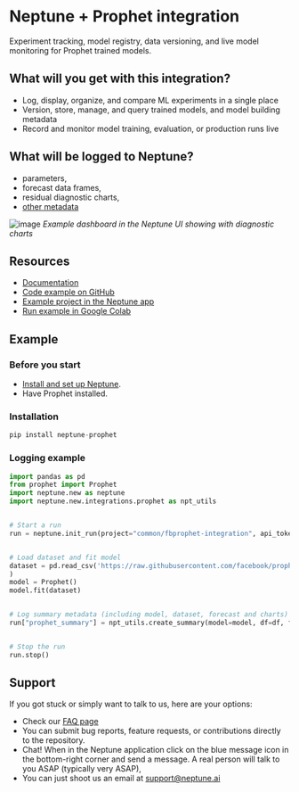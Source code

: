 # Neptune + Prophet integration

Experiment tracking, model registry, data versioning, and live model monitoring for Prophet trained models.

## What will you get with this integration?

* Log, display, organize, and compare ML experiments in a single place
* Version, store, manage, and query trained models, and model building metadata
* Record and monitor model training, evaluation, or production runs live

## What will be logged to Neptune?

* parameters, 
* forecast data frames, 
* residual diagnostic charts, 
* [other metadata](https://docs.neptune.ai/you-should-know/what-can-you-log-and-display)

![image](https://user-images.githubusercontent.com/97611089/188817349-973a49b2-e0d3-44dd-b51d-7dec670158f9.png)
*Example dashboard in the Neptune UI showing with diagnostic charts*

## Resources

* [Documentation](https://docs.neptune.ai/integrations-and-supported-tools/model-training/prophet)
* [Code example on GitHub](https://github.com/neptune-ai/examples/tree/main/integrations-and-supported-tools/prophet/scripts)
* [Example project in the Neptune app](https://app.neptune.ai/o/common/org/fbprophet-integration/experiments?split=tbl&dash=charts&viewId=standard-view)
* [Run example in Google Colab](https://colab.research.google.com/github/neptune-ai/examples/blob/main/integrations-and-supported-tools/prophet/notebooks/Neptune_prophet.ipynb)

## Example

### Before you start

- [Install and set up Neptune](https://docs.neptune.ai/getting-started/installation).
- Have Prophet installed.

### Installation

```python
pip install neptune-prophet
```

### Logging example

```python
import pandas as pd
from prophet import Prophet
import neptune.new as neptune
import neptune.new.integrations.prophet as npt_utils


# Start a run
run = neptune.init_run(project="common/fbprophet-integration", api_token=neptune.ANONYMOUS_API_TOKEN)


# Load dataset and fit model 
dataset = pd.read_csv('https://raw.githubusercontent.com/facebook/prophet/main/examples/example_wp_log_peyton_manning.csv'
)
model = Prophet()
model.fit(dataset)


# Log summary metadata (including model, dataset, forecast and charts)
run["prophet_summary"] = npt_utils.create_summary(model=model, df=df, fcst=forecast)


# Stop the run
run.stop()
```

## Support

If you got stuck or simply want to talk to us, here are your options:

* Check our [FAQ page](https://docs.neptune.ai/getting-started/getting-help#frequently-asked-questions)
* You can submit bug reports, feature requests, or contributions directly to the repository.
* Chat! When in the Neptune application click on the blue message icon in the bottom-right corner and send a message. A real person will talk to you ASAP (typically very ASAP),
* You can just shoot us an email at support@neptune.ai
